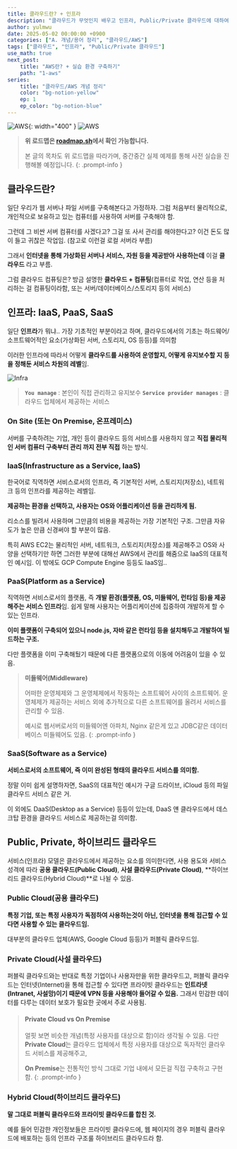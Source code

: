 ```yaml
---
title: 클라우드란? + 인프라
description: "클라우드가 무엇인지 배우고 인프라, Public/Private 클라우드에 대하여 알아보자"
author: yulmwu
date: 2025-05-02 00:00:00 +0900
categories: ["A. 개념/용어 정리", "클라우드/AWS"]
tags: ["클라우드", "인프라", "Public/Private 클라우드"]
use_math: true
next_post: 
    title: "AWS란? + 실습 환경 구축하기"
    path: "1-aws"
series: 
    title: "클라우드/AWS 개념 정리"
    color: "bg-notion-yellow"
    ep: 1
    ep_color: "bg-notion-blue"
---
```


![AWS](https://scythe-snowplow-4f2.notion.site/image/attachment%3A0e2ace93-5d02-4fbd-8047-4a82bd542dba%3Aimage.png?table=block&id=1e27c27c-3ffb-80a3-897c-ed2440e25e8f&spaceId=f9a3130a-e956-4548-ada7-6ae50608d32b&width=2000&userId=&cache=v2){: width="400" }
![AWS](https://scythe-snowplow-4f2.notion.site/image/attachment%3A2755de07-4337-4458-9ffb-a88cd45e8ed7%3Aaws-1.png?table=block&id=1e27c27c-3ffb-8082-ba54-f86ba74675d0&spaceId=f9a3130a-e956-4548-ada7-6ae50608d32b&width=2000&userId=&cache=v2)

> **위 로드맵은 [roadmap.sh](https://roadmap.sh/aws)에서 확인 가능합니다.**
>
> 본 글의 목차도 위 로드맵을 따라가며, 중간중간 실제 예제를 통해 사전 실습을 진행해볼 예정입니다.
{: .prompt-info }

## 클라우드란?

일단 우리가 웹 서버나 파일 서버를 구축해본다고 가정하자.
그럼 처음부터 물리적으로, 개인적으로 보유하고 있는 컴퓨터를 사용하여 서버를 구축해야 함.

그런데 그 비싼 서버 컴퓨터를 사겠다고? 그걸 또 사서 관리를 해야한다고?
이건 돈도 많이 들고 귀찮은 작업임. (참고로 이런걸 로컬 서버라 부름)

그래서 **인터넷을 통해 가상화된 서버나 서비스, 자원 등을 제공받아 사용하는데** 이걸 **클라우드** 라고 부름.

그럼 클라우드 컴퓨팅은? 방금 설명한 **클라우드 + 컴퓨팅**(컴퓨터로 작업, 연산 등을 처리하는 걸 컴퓨팅이라함, 또는 서버/데이터베이스/스토리지 등의 서비스)

## 인프라: IaaS, PaaS, SaaS

일단 **인프라**가 뭐냐.. 가장 기초적인 부분이라고 하며, 클라우드에서의 기초는 하드웨어/소프트웨어적인 요소(가상화된 서버, 스토리지, OS 등등)를 의미함

이러한 인프라에 따라서 어떻게 **클라우드를 사용하여 운영할지, 어떻게 유지보수할 지 등을 정해둔 서비스 차원의 레벨**임.

![Infra](https://img.notionusercontent.com/s3/prod-files-secure%2Ff9a3130a-e956-4548-ada7-6ae50608d32b%2Fe5f429e6-1b73-417b-b26c-7bbf1230553a%2Fimage.png/size/w=2000?exp=1746241439&sig=1wwLeER6aVWfE9oumoWYXc_4-3q0RlfsbDuQ-3pyHLc&id=1e27c27c-3ffb-807b-961b-e1444e46bd9f&table=block&spaceId=f9a3130a)

> **`You manage`** : 본인이 직접 관리하고 유지보수
> **`Service provider manages`** : 클라우드 업체에서 제공하는 서비스

### On Site (또는 On Premise, 온프레미스)

서버를 구축하려는 기업, 개인 등이 클라우드 등의 서비스를 사용하지 않고 **직접 물리적인 서버 컴퓨터 구축부터 관리 까지 전부 직접** 하는 방식.

### IaaS(Infrastructure as a Service, IaaS)

한국어로 직역하면 서비스로서의 인프라, 즉 기본적인 서버, 스토리지(저장소), 네트워크 등의 인프라를 제공하는 레벨임.

**제공하는 환경을 선택하고, 사용자는 OS와 어플리케이션 등을 관리하게 됨.**

리소스를 빌려서 사용하며 그만큼의 비용을 제공하는 가장 기본적인 구조.
그만큼 자유도가 높은 만큼 신경써야 할 부분이 많음.

특히 AWS EC2는 물리적인 서버, 네트워크, 스토리지(저장소)를 제공해주고 OS와 사양을 선택하기만 하면 그러한 부분에 대해선 AWS에서 관리를 해줌으로 IaaS의 대표적인 예시임.
이 밖에도 GCP Compute Engine 등등도 IaaS임..

### PaaS(Platform as a Service)

직역하면 서비스로서의 플랫폼, 즉 **개발 환경(플랫폼, OS, 미들웨어, 런타임 등)을 제공해주는 서비스 인프라**임.
쉽게 말해 사용자는 어플리케이션에 집중하여 개발하게 할 수 있는 인프라.

**이미 플랫폼이 구축되어 있으니 node.js, 자바 같은 런타임 등을 설치해두고 개발하여 빌드하는 구조.**

다만 플랫폼을 이미 구축해뒀기 때문에 다른 플랫폼으로의 이동에 어려움이 있을 수 있음.

> **미들웨어(Middleware)**
> 
> 어떠한 운영체제와 그 운영체제에서 작동하는 소프트웨어 사이의 소프트웨어.
> 운영체제가 제공하는 서비스 외에 추가적으로 다른 소프트웨어를 올려서 서비스를 관리할 수 있음.
> 
> 예시로 웹서버로서의 미들웨어엔 아파치, Nginx 같은게 있고 JDBC같은 데이터베이스 미들웨어도 있음.
{: .prompt-info }

### SaaS(Software as a Service)

**서비스로서의 소프트웨어, 즉 이미 완성된 형태의 클라우드 서비스를 의미함.**

정말 이미 쉽게 설명하자면, SaaS의 대표적인 예시가 구글 드라이브, iCloud 등의 파일 클라우드 서비스 같은 거.

이 외에도 DaaS(Desktop as a Service) 등등이 있는데, DaaS 얜 클라우드에서 데스크탑 환경을 클라우드 서비스로 제공하는걸 의미함.

## Public, Private, 하이브리드 클라우드

서비스(인프라) 모델은 클라우드에서 제공하는 요소를 의미한다면, 사용 용도와 서비스 성격에 따라 **공용 클라우드(Public Cloud)**, **사설 클라우드(Private Cloud)**, **하이브리드 클라우드(Hybrid Cloud)**로 나뉠 수 있음.

### Public Cloud(공용 클라우드)

**특정 기업, 또는 특정 사용자가 독점하여 사용하는것이 아닌, 인터넷을 통해 접근할 수 있다면 사용할 수 있는 클라우드임.**

대부분의 클라우드 업체(AWS, Google Cloud 등등)가 퍼블릭 클라우드임.

### Private Cloud(사설 클라우드)

퍼블릭 클라우드와는 반대로 특정 기업이나 사용자만을 위한 클라우드고, 퍼블릭 클라우드는 인터넷(Internet)을 통해 접근할 수 있다면 프라이빗 클라우드는 **인트라넷(Intranet, 사설망)이기 때문에 VPN 등을 사용해야 들어갈 수 있음.**
그래서 민감한 데이터를 다루는 데이터 보호가 필요한 곳에서 주로 사용됨.

> #### Private Cloud vs On Premise
> 
> 얼핏 보면 비슷한 개념(특정 사용자를 대상으로 함)이라 생각될 수 있음.
> 다만 **Private Cloud**는 클라우드 업체에서 특정 사용자를 대상으로 독자적인 클라우드 서비스를 제공해주고, 
> 
> **On Premise**는 전통적인 방식 그대로 기업 내에서 모든걸 직접 구축하고 구현함.
{: .prompt-info }

### Hybrid Cloud(하이브리드 클라우드)

**말 그대로 퍼블릭 클라우드와 프라이빗 클라우드를 합친 것.**

예를 들어 민감한 개인정보들은 프라이빗 클라우드에, 웹 페이지의 경우 퍼블릭 클라우드에 배포하는 등의 인프라 구조룰 하이브리드 클라우드라 함.

